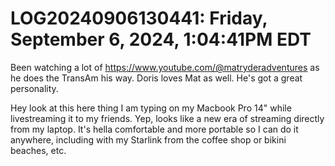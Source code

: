 # LOG20240906130441: Friday, September 6, 2024, 1:04:41PM EDT

Been watching a lot of https://www.youtube.com/@matryderadventures as he does the TransAm his way. Doris loves Mat as well. He's got a great personality.

Hey look at this here thing I am typing on my Macbook Pro 14" while livestreaming it to my friends. Yep, looks like a new era of streaming directly from my laptop. It's hella comfortable and more portable so I can do it anywhere, including with my Starlink from the coffee shop or bikini beaches, etc.


